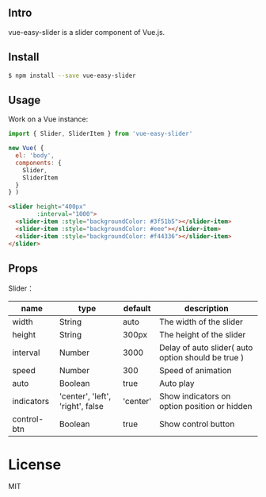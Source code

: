 ## Intro

vue-easy-slider is a slider component of Vue.js.

## Install

```bash
$ npm install --save vue-easy-slider
```

## Usage

Work on a Vue instance:

```JavaScript
import { Slider, SliderItem } from 'vue-easy-slider'

new Vue( {
  el: 'body',
  components: {
    Slider,
    SliderItem
  }
} )
```

```HTML
<slider height="400px"
        :interval="1000">
  <slider-item :style="backgroundColor: #3f51b5"></slider-item>
  <slider-item :style="backgroundColor: #eee"></slider-item>
  <slider-item :style="backgroundColor: #f44336"></slider-item>
</slider>
```

## Props

Slider：

<table>
  <thead>
  <tr>
    <th>name</th>
    <th>type</th>
    <th>default</th>
    <th>description</th>
  </tr>
  </thead>
  <tbody>
    <tr>
      <td>width</td>
      <td>String</td>
      <td>auto</td>
      <td>The width of the slider</td>
    </tr>
    <tr>
      <td>height</td>
      <td>String</td>
      <td>300px</td>
      <td>The height of the slider</td>
    </tr>
    <tr>
      <td>interval</td>
      <td>Number</td>
      <td>3000</td>
      <td>Delay of auto slider( auto option should be true )</td>
    </tr>
    <tr>
      <td>speed</td>
      <td>Number</td>
      <td>300</td>
      <td>Speed of animation</td>
    </tr>
    <tr>
      <td>auto</td>
      <td>Boolean</td>
      <td>true</td>
      <td>Auto play</td>
    </tr>
    <tr>
      <td>indicators</td>
      <td>'center', 'left', 'right', false</td>
      <td>'center'</td>
      <td>Show indicators on option position or hidden</td>
    </tr>
    <tr>
      <td>control-btn</td>
      <td>Boolean</td>
      <td>true</td>
      <td>Show control button</td>
    </tr>
  </tbody>
</table>

# License
MIT
